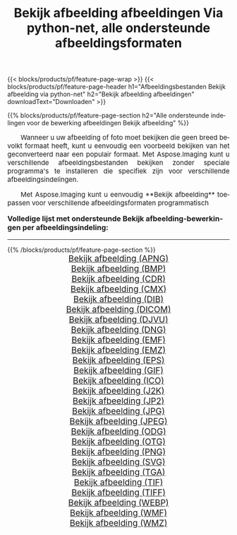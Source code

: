 ﻿---
title: Bekijk afbeelding afbeeldingen Via python-net, alle ondersteunde afbeeldingsformaten 
weight: 3920
url: /nl/python-net/viewer/ 
lang: nl
langdirlevel: 2
locales: zh-hans,ja,it,ru,de,es,fr,nl,id,lt,pl,pt,vi,tr,ko,zh-hant,ar,hi,th,sv,cs,uk,he
description: Met behulp van Aspose.Imaging kunt u eenvoudig Bekijk afbeelding afbeeldingen maken via python-net
---

{{< blocks/products/pf/feature-page-wrap >}}
{{< blocks/products/pf/feature-page-header h1="Afbeeldingsbestanden Bekijk afbeelding via python-net" h2="Bekijk afbeelding afbeeldingen" downloadText="Downloaden" >}}


{{% blocks/products/pf/feature-page-section  h2="Alle ondersteunde indelingen voor de bewerking afbeeldingen Bekijk afbeelding" %}}
<p align="justify" style="text-indent:2em;font-size:15px;">
Wanneer u uw afbeelding of foto moet bekijken die geen breed bevolkt formaat heeft, kunt u eenvoudig een voorbeeld bekijken van het geconverteerd naar een populair formaat. Met Aspose.Imaging kunt u verschillende afbeeldingsbestanden bekijken zonder speciale programma's te installeren die specifiek zijn voor verschillende afbeeldingsindelingen.
</p>
<p align="justify" style="text-indent:2em;font-size:15px;">
Met Aspose.Imaging kunt u eenvoudig **Bekijk afbeelding** toepassen voor verschillende afbeeldingsformaten programmatisch
</p>
<h3 style="margin-top:16px;">
Volledige lijst met ondersteunde Bekijk afbeelding-bewerkingen per afbeeldingsindeling:
</h3>
<hr/>
{{% /blocks/products/pf/feature-page-section %}}
<div class="container-fluid productfamilypage bg-gray">
    <div class="convertypes bg-gray agp-content section">
        <div class="container">
		<div class="row other-converters" style="gap: 10px;font-size: 19px;text-align:center;">
		    <div class='col-md-3 other-converter remove-lp remove-rp'><a href="/imaging/nl/python-net/viewer/apng/" style="padding:15px;">Bekijk afbeelding (APNG)</a></div><div class='col-md-3 other-converter remove-lp remove-rp'><a href="/imaging/nl/python-net/viewer/bmp/" style="padding:15px;">Bekijk afbeelding (BMP)</a></div><div class='col-md-3 other-converter remove-lp remove-rp'><a href="/imaging/nl/python-net/viewer/cdr/" style="padding:15px;">Bekijk afbeelding (CDR)</a></div><div class='col-md-3 other-converter remove-lp remove-rp'><a href="/imaging/nl/python-net/viewer/cmx/" style="padding:15px;">Bekijk afbeelding (CMX)</a></div><div class='col-md-3 other-converter remove-lp remove-rp'><a href="/imaging/nl/python-net/viewer/dib/" style="padding:15px;">Bekijk afbeelding (DIB)</a></div><div class='col-md-3 other-converter remove-lp remove-rp'><a href="/imaging/nl/python-net/viewer/dicom/" style="padding:15px;">Bekijk afbeelding (DICOM)</a></div><div class='col-md-3 other-converter remove-lp remove-rp'><a href="/imaging/nl/python-net/viewer/djvu/" style="padding:15px;">Bekijk afbeelding (DJVU)</a></div><div class='col-md-3 other-converter remove-lp remove-rp'><a href="/imaging/nl/python-net/viewer/dng/" style="padding:15px;">Bekijk afbeelding (DNG)</a></div><div class='col-md-3 other-converter remove-lp remove-rp'><a href="/imaging/nl/python-net/viewer/emf/" style="padding:15px;">Bekijk afbeelding (EMF)</a></div><div class='col-md-3 other-converter remove-lp remove-rp'><a href="/imaging/nl/python-net/viewer/emz/" style="padding:15px;">Bekijk afbeelding (EMZ)</a></div><div class='col-md-3 other-converter remove-lp remove-rp'><a href="/imaging/nl/python-net/viewer/eps/" style="padding:15px;">Bekijk afbeelding (EPS)</a></div><div class='col-md-3 other-converter remove-lp remove-rp'><a href="/imaging/nl/python-net/viewer/gif/" style="padding:15px;">Bekijk afbeelding (GIF)</a></div><div class='col-md-3 other-converter remove-lp remove-rp'><a href="/imaging/nl/python-net/viewer/ico/" style="padding:15px;">Bekijk afbeelding (ICO)</a></div><div class='col-md-3 other-converter remove-lp remove-rp'><a href="/imaging/nl/python-net/viewer/j2k/" style="padding:15px;">Bekijk afbeelding (J2K)</a></div><div class='col-md-3 other-converter remove-lp remove-rp'><a href="/imaging/nl/python-net/viewer/jp2/" style="padding:15px;">Bekijk afbeelding (JP2)</a></div><div class='col-md-3 other-converter remove-lp remove-rp'><a href="/imaging/nl/python-net/viewer/jpg/" style="padding:15px;">Bekijk afbeelding (JPG)</a></div><div class='col-md-3 other-converter remove-lp remove-rp'><a href="/imaging/nl/python-net/viewer/jpeg/" style="padding:15px;">Bekijk afbeelding (JPEG)</a></div><div class='col-md-3 other-converter remove-lp remove-rp'><a href="/imaging/nl/python-net/viewer/odg/" style="padding:15px;">Bekijk afbeelding (ODG)</a></div><div class='col-md-3 other-converter remove-lp remove-rp'><a href="/imaging/nl/python-net/viewer/otg/" style="padding:15px;">Bekijk afbeelding (OTG)</a></div><div class='col-md-3 other-converter remove-lp remove-rp'><a href="/imaging/nl/python-net/viewer/png/" style="padding:15px;">Bekijk afbeelding (PNG)</a></div><div class='col-md-3 other-converter remove-lp remove-rp'><a href="/imaging/nl/python-net/viewer/svg/" style="padding:15px;">Bekijk afbeelding (SVG)</a></div><div class='col-md-3 other-converter remove-lp remove-rp'><a href="/imaging/nl/python-net/viewer/tga/" style="padding:15px;">Bekijk afbeelding (TGA)</a></div><div class='col-md-3 other-converter remove-lp remove-rp'><a href="/imaging/nl/python-net/viewer/tif/" style="padding:15px;">Bekijk afbeelding (TIF)</a></div><div class='col-md-3 other-converter remove-lp remove-rp'><a href="/imaging/nl/python-net/viewer/tiff/" style="padding:15px;">Bekijk afbeelding (TIFF)</a></div><div class='col-md-3 other-converter remove-lp remove-rp'><a href="/imaging/nl/python-net/viewer/webp/" style="padding:15px;">Bekijk afbeelding (WEBP)</a></div><div class='col-md-3 other-converter remove-lp remove-rp'><a href="/imaging/nl/python-net/viewer/wmf/" style="padding:15px;">Bekijk afbeelding (WMF)</a></div><div class='col-md-3 other-converter remove-lp remove-rp'><a href="/imaging/nl/python-net/viewer/wmz/" style="padding:15px;">Bekijk afbeelding (WMZ)</a></div>
                </div>
        </div>
    </div>
</div>
<br/>
